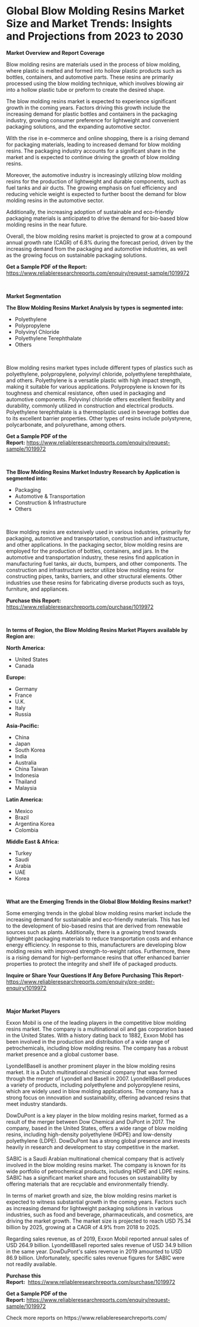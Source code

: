 <p><h1>Global Blow Molding Resins Market Size and Market Trends: Insights and Projections from 2023 to 2030</h1></p><p><strong>Market Overview and Report Coverage</strong></p>
<p><p>Blow molding resins are materials used in the process of blow molding, where plastic is melted and formed into hollow plastic products such as bottles, containers, and automotive parts. These resins are primarily processed using the blow molding technique, which involves blowing air into a hollow plastic tube or preform to create the desired shape.</p><p>The blow molding resins market is expected to experience significant growth in the coming years. Factors driving this growth include the increasing demand for plastic bottles and containers in the packaging industry, growing consumer preference for lightweight and convenient packaging solutions, and the expanding automotive sector.</p><p>With the rise in e-commerce and online shopping, there is a rising demand for packaging materials, leading to increased demand for blow molding resins. The packaging industry accounts for a significant share in the market and is expected to continue driving the growth of blow molding resins.</p><p>Moreover, the automotive industry is increasingly utilizing blow molding resins for the production of lightweight and durable components, such as fuel tanks and air ducts. The growing emphasis on fuel efficiency and reducing vehicle weight is expected to further boost the demand for blow molding resins in the automotive sector.</p><p>Additionally, the increasing adoption of sustainable and eco-friendly packaging materials is anticipated to drive the demand for bio-based blow molding resins in the near future.</p><p>Overall, the blow molding resins market is projected to grow at a compound annual growth rate (CAGR) of 6.8% during the forecast period, driven by the increasing demand from the packaging and automotive industries, as well as the growing focus on sustainable packaging solutions.</p></p>
<p><strong>Get a Sample PDF of the Report:</strong> <a href="https://www.reliableresearchreports.com/enquiry/request-sample/1019972">https://www.reliableresearchreports.com/enquiry/request-sample/1019972</a></p>
<p>&nbsp;</p>
<p><strong>Market Segmentation</strong></p>
<p><strong>The Blow Molding Resins Market Analysis by types is segmented into:</strong></p>
<p><ul><li>Polyethylene</li><li>Polypropylene</li><li>Polyvinyl Chloride</li><li>Polyethylene Terephthalate</li><li>Others</li></ul></p>
<p>&nbsp;</p>
<p><p>Blow molding resins market types include different types of plastics such as polyethylene, polypropylene, polyvinyl chloride, polyethylene terephthalate, and others. Polyethylene is a versatile plastic with high impact strength, making it suitable for various applications. Polypropylene is known for its toughness and chemical resistance, often used in packaging and automotive components. Polyvinyl chloride offers excellent flexibility and durability, commonly utilized in construction and electrical products. Polyethylene terephthalate is a thermoplastic used in beverage bottles due to its excellent barrier properties. Other types of resins include polystyrene, polycarbonate, and polyurethane, among others.</p></p>
<p><strong>Get a Sample PDF of the Report:</strong>&nbsp;<a href="https://www.reliableresearchreports.com/enquiry/request-sample/1019972">https://www.reliableresearchreports.com/enquiry/request-sample/1019972</a></p>
<p>&nbsp;</p>
<p><strong>The Blow Molding Resins Market Industry Research by Application is segmented into:</strong></p>
<p><ul><li>Packaging</li><li>Automotive & Transportation</li><li>Construction & Infrastructure</li><li>Others</li></ul></p>
<p>&nbsp;</p>
<p><p>Blow molding resins are extensively used in various industries, primarily for packaging, automotive and transportation, construction and infrastructure, and other applications. In the packaging sector, blow molding resins are employed for the production of bottles, containers, and jars. In the automotive and transportation industry, these resins find application in manufacturing fuel tanks, air ducts, bumpers, and other components. The construction and infrastructure sector utilize blow molding resins for constructing pipes, tanks, barriers, and other structural elements. Other industries use these resins for fabricating diverse products such as toys, furniture, and appliances.</p></p>
<p><strong>Purchase this Report:</strong>&nbsp; <a href="https://www.reliableresearchreports.com/purchase/1019972">https://www.reliableresearchreports.com/purchase/1019972</a></p>
<p>&nbsp;</p>
<p><strong>In terms of Region, the Blow Molding Resins Market Players available by Region are:</strong></p>
<p>
    <p> <strong> North America: </strong>
        <ul>
            <li>United States</li>
            <li>Canada</li>
        </ul>
        </p> 
    <p> <strong> Europe: </strong>
        <ul>
            <li>Germany</li>
            <li>France</li>
            <li>U.K.</li>
            <li>Italy</li>
            <li>Russia</li>
        </ul>
        </p> 
    <p> <strong> Asia-Pacific: </strong>
        <ul>
            <li>China</li>
            <li>Japan</li>
            <li>South Korea</li>
            <li>India</li>
            <li>Australia</li>
            <li>China Taiwan</li>
            <li>Indonesia</li>
            <li>Thailand</li>
            <li>Malaysia</li>
        </ul>
        </p> 
    <p> <strong> Latin America: </strong>
        <ul>
            <li>Mexico</li>
            <li>Brazil</li>
            <li>Argentina Korea</li>
            <li>Colombia</li>
        </ul>
        </p> 
    <p> <strong> Middle East & Africa: </strong>
        <ul>
            <li>Turkey</li>
            <li>Saudi</li>
            <li>Arabia</li>
            <li>UAE</li>
            <li>Korea</li>
        </ul>
    </p>
    </p>
<p>&nbsp;</p>
<p><strong>What are the Emerging Trends in the Global Blow Molding Resins market?</strong></p>
<p><p>Some emerging trends in the global blow molding resins market include the increasing demand for sustainable and eco-friendly materials. This has led to the development of bio-based resins that are derived from renewable sources such as plants. Additionally, there is a growing trend towards lightweight packaging materials to reduce transportation costs and enhance energy efficiency. In response to this, manufacturers are developing blow molding resins with improved strength-to-weight ratios. Furthermore, there is a rising demand for high-performance resins that offer enhanced barrier properties to protect the integrity and shelf life of packaged products.</p></p>
<p><strong>Inquire or Share Your Questions If Any Before Purchasing This Report</strong>- <a href="https://www.reliableresearchreports.com/enquiry/pre-order-enquiry/1019972">https://www.reliableresearchreports.com/enquiry/pre-order-enquiry/1019972</a></p>
<p>&nbsp;</p>
<p><strong>Major Market Players</strong></p>
<p><p>Exxon Mobil is one of the leading players in the competitive blow molding resins market. The company is a multinational oil and gas corporation based in the United States. With a history dating back to 1882, Exxon Mobil has been involved in the production and distribution of a wide range of petrochemicals, including blow molding resins. The company has a robust market presence and a global customer base.</p><p>LyondellBasell is another prominent player in the blow molding resins market. It is a Dutch multinational chemical company that was formed through the merger of Lyondell and Basell in 2007. LyondellBasell produces a variety of products, including polyethylene and polypropylene resins, which are widely used in blow molding applications. The company has a strong focus on innovation and sustainability, offering advanced resins that meet industry standards.</p><p>DowDuPont is a key player in the blow molding resins market, formed as a result of the merger between Dow Chemical and DuPont in 2017. The company, based in the United States, offers a wide range of blow molding resins, including high-density polyethylene (HDPE) and low-density polyethylene (LDPE). DowDuPont has a strong global presence and invests heavily in research and development to stay competitive in the market.</p><p>SABIC is a Saudi Arabian multinational chemical company that is actively involved in the blow molding resins market. The company is known for its wide portfolio of petrochemical products, including HDPE and LDPE resins. SABIC has a significant market share and focuses on sustainability by offering materials that are recyclable and environmentally friendly.</p><p>In terms of market growth and size, the blow molding resins market is expected to witness substantial growth in the coming years. Factors such as increasing demand for lightweight packaging solutions in various industries, such as food and beverage, pharmaceuticals, and cosmetics, are driving the market growth. The market size is projected to reach USD 75.34 billion by 2025, growing at a CAGR of 4.9% from 2018 to 2025.</p><p>Regarding sales revenue, as of 2019, Exxon Mobil reported annual sales of USD 264.9 billion. LyondellBasell reported sales revenue of USD 34.9 billion in the same year. DowDuPont's sales revenue in 2019 amounted to USD 86.9 billion. Unfortunately, specific sales revenue figures for SABIC were not readily available.</p></p>
<p><strong>Purchase this Report:</strong>&nbsp;&nbsp;<a href="https://www.reliableresearchreports.com/purchase/1019972">https://www.reliableresearchreports.com/purchase/1019972</a></p>
<p></p>
<p><strong>Get a Sample PDF of the Report:</strong>&nbsp;<a href="https://www.reliableresearchreports.com/enquiry/request-sample/1019972">https://www.reliableresearchreports.com/enquiry/request-sample/1019972</a></p>
<p>Check more reports on https://www.reliableresearchreports.com/</p>